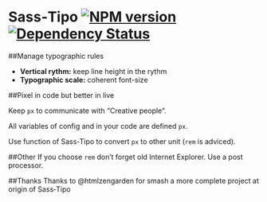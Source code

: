 # Sass‑Tipo [![NPM version][npm-image]][npm-url] [![Dependency Status][depstat-image]][depstat-url]


##Manage typographic rules

* __Vertical rythm:__ keep line height in the rythm
* __Typographic scale:__ coherent font-size


##Pixel in code but better in live

Keep `px` to communicate with “Creative people”.

All variables of config and in your code are defined `px`.

Use function of Sass-Tipo to convert `px` to other unit (`rem` is adviced).

##Other
If you choose `rem` don’t forget old Internet Explorer. Use a post processor.

##Thanks
Thanks to @htmlzengarden for smash a more complete project at origin of Sass‑Tipo

[npm-url]: https://npmjs.org/package/sass-tipo
[npm-image]: https://badge.fury.io/js/sass-tipo.png

[depstat-url]: https://david-dm.org/ryuran/sass-tipo
[depstat-image]: https://david-dm.org/ryuran/sass-tipo.png
